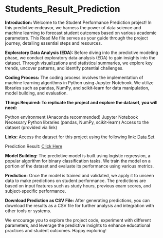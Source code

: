 # Students_Result_Prediction

**Introduction:**
Welcome to the Student Performance Prediction project! In this predictive endeavor, we harness the power of data science and machine learning to forecast student outcomes based on various academic parameters. This Read Me file serves as your guide through the project journey, detailing essential steps and resources.

**Exploratory Data Analysis (EDA):**
Before diving into the predictive modeling phase, we conduct exploratory data analysis (EDA) to gain insights into the dataset. Through visualizations and statistical summaries, we explore key trends, uncover patterns, and identify potential challenges.

**Coding Process:**
The coding process involves the implementation of machine learning algorithms in Python using Jupyter Notebook. We utilize libraries such as pandas, NumPy, and scikit-learn for data manipulation, model building, and evaluation.

**Things Required:
To replicate the project and explore the dataset, you will need:**

Python environment (Anaconda recommended)
Jupyter Notebook
Necessary Python libraries (pandas, NumPy, scikit-learn)
Access to the dataset (provided via link)

**Links:**
Access the dataset for this project using the following link: [Data Set](https://docs.google.com/spreadsheets/d/1MlDxb145YnjEi_H6W3jLkVLaFVg0TJV9/edit?usp=drive_link&ouid=101082540720314963908&rtpof=true&sd=true)


Prediction Result: [Click Here](https://docs.google.com/spreadsheets/d/1g4c3-e5zjLpiYk6Q6y8W78zwIs1SpuPj/edit?usp=drive_link&ouid=101082540720314963908&rtpof=true&sd=true)

**Model Building:**
The predictive model is built using logistic regression, a popular algorithm for binary classification tasks. We train the model on a portion of the dataset and evaluate its performance using various metrics.

**Prediction:**
Once the model is trained and validated, we apply it to unseen data to make predictions on student performance. The predictions are based on input features such as study hours, previous exam scores, and subject-specific performance.

**Download Prediction as CSV File:**
After generating predictions, you can download the results as a CSV file for further analysis and integration with other tools or systems.

We encourage you to explore the project code, experiment with different parameters, and leverage the predictive insights to enhance educational practices and student outcomes. Happy exploring!





